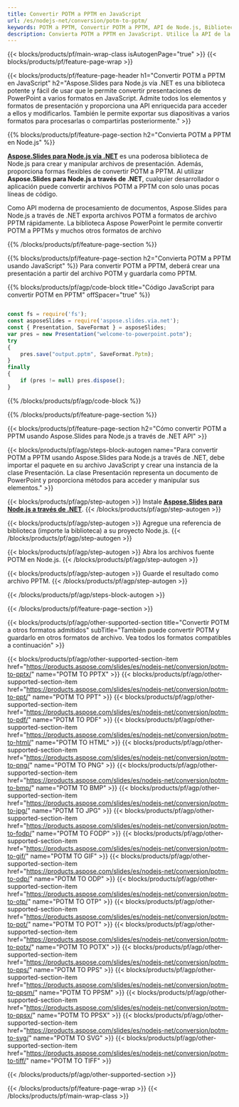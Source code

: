 ```yaml
---
title: Convertir POTM a PPTM en JavaScript
url: /es/nodejs-net/conversion/potm-to-pptm/
keywords: POTM a PPTM, Convertir POTM a PPTM, API de Node.js, Biblioteca JavaScript, POTM, PPTM
description: Convierta POTM a PPTM en JavaScript. Utilice la API de la biblioteca Node.js para convertir archivos POTM a PPTM
---
```


{{< blocks/products/pf/main-wrap-class isAutogenPage="true" >}}
{{< blocks/products/pf/feature-page-wrap >}}

{{< blocks/products/pf/feature-page-header h1="Convertir POTM a PPTM en JavaScript" h2="Aspose.Slides para Node.js vía .NET es una biblioteca potente y fácil de usar que le permite convertir presentaciones de PowerPoint a varios formatos en JavaScript. Admite todos los elementos y formatos de presentación y proporciona una API enriquecida para acceder a ellos y modificarlos. También le permite exportar sus diapositivas a varios formatos para procesarlas o compartirlas posteriormente." >}}

{{% blocks/products/pf/feature-page-section h2="Convierta POTM a PPTM en Node.js" %}}

[**Aspose.Slides para Node.js vía .NET**](https://products.aspose.com/slides/es/nodejs-net/) es una poderosa biblioteca de Node.js para crear y manipular archivos de presentación. Además, proporciona formas flexibles de convertir POTM a PPTM. Al utilizar **Aspose.Slides para Node.js a través de .NET**, cualquier desarrollador o aplicación puede convertir archivos POTM a PPTM con solo unas pocas líneas de código.

Como API moderna de procesamiento de documentos, Aspose.Slides para Node.js a través de .NET exporta archivos POTM a formatos de archivo PPTM rápidamente. La biblioteca Aspose PowerPoint le permite convertir POTM a PPTMs y muchos otros formatos de archivo

{{% /blocks/products/pf/feature-page-section %}}

{{% blocks/products/pf/feature-page-section  h2="Convierta POTM a PPTM usando JavaScript" %}}
Para convertir POTM a PPTM, deberá crear una presentación a partir del archivo POTM y guardarla como PPTM.

{{% blocks/products/pf/agp/code-block title="Código JavaScript para convertir POTM en PPTM" offSpacer="true" %}}

```javascript

const fs = require('fs');
const asposeSlides = require('aspose.slides.via.net');
const { Presentation, SaveFormat } = asposeSlides;
var pres = new Presentation("welcome-to-powerpoint.potm");
try
{
    pres.save("output.pptm", SaveFormat.Pptm);
}
finally
{
    if (pres != null) pres.dispose();
}
```


{{% /blocks/products/pf/agp/code-block %}}

{{% /blocks/products/pf/feature-page-section %}}

{{< blocks/products/pf/feature-page-section  h2="Cómo convertir POTM a PPTM usando Aspose.Slides para Node.js a través de .NET API" >}}

{{< blocks/products/pf/agp/steps-block-autogen name="Para convertir POTM a PPTM usando Aspose.Slides para Node.js a través de .NET, debe importar el paquete en su archivo JavaScript y crear una instancia de la clase Presentación. La clase Presentación representa un documento de PowerPoint y proporciona métodos para acceder y manipular sus elementos." >}}

{{< blocks/products/pf/agp/step-autogen >}}
Instale [**Aspose.Slides para Node.js a través de .NET**](https://products.aspose.com/slides/es/nodejs-net/).
{{< /blocks/products/pf/agp/step-autogen >}}

{{< blocks/products/pf/agp/step-autogen >}}
Agregue una referencia de biblioteca (importe la biblioteca) a su proyecto Node.js.
{{< /blocks/products/pf/agp/step-autogen >}}

{{< blocks/products/pf/agp/step-autogen >}}
Abra los archivos fuente POTM en Node.js.
{{< /blocks/products/pf/agp/step-autogen >}}

{{< blocks/products/pf/agp/step-autogen >}}
Guarde el resultado como archivo PPTM.
{{< /blocks/products/pf/agp/step-autogen >}}

{{< /blocks/products/pf/agp/steps-block-autogen >}}

{{< /blocks/products/pf/feature-page-section >}}

{{< blocks/products/pf/agp/other-supported-section title="Convertir POTM a otros formatos admitidos" subTitle="También puede convertir POTM y guardarlo en otros formatos de archivo. Vea todos los formatos compatibles a continuación" >}}

{{< blocks/products/pf/agp/other-supported-section-item href="https://products.aspose.com/slides/es/nodejs-net/conversion/potm-to-pptx/" name="POTM TO PPTX" >}}
{{< blocks/products/pf/agp/other-supported-section-item href="https://products.aspose.com/slides/es/nodejs-net/conversion/potm-to-ppt/" name="POTM TO PPT" >}}
{{< blocks/products/pf/agp/other-supported-section-item href="https://products.aspose.com/slides/es/nodejs-net/conversion/potm-to-pdf/" name="POTM TO PDF" >}}
{{< blocks/products/pf/agp/other-supported-section-item href="https://products.aspose.com/slides/es/nodejs-net/conversion/potm-to-html/" name="POTM TO HTML" >}}
{{< blocks/products/pf/agp/other-supported-section-item href="https://products.aspose.com/slides/es/nodejs-net/conversion/potm-to-png/" name="POTM TO PNG" >}}
{{< blocks/products/pf/agp/other-supported-section-item href="https://products.aspose.com/slides/es/nodejs-net/conversion/potm-to-bmp/" name="POTM TO BMP" >}}
{{< blocks/products/pf/agp/other-supported-section-item href="https://products.aspose.com/slides/es/nodejs-net/conversion/potm-to-jpg/" name="POTM TO JPG" >}}
{{< blocks/products/pf/agp/other-supported-section-item href="https://products.aspose.com/slides/es/nodejs-net/conversion/potm-to-fodp/" name="POTM TO FODP" >}}
{{< blocks/products/pf/agp/other-supported-section-item href="https://products.aspose.com/slides/es/nodejs-net/conversion/potm-to-gif/" name="POTM TO GIF" >}}
{{< blocks/products/pf/agp/other-supported-section-item href="https://products.aspose.com/slides/es/nodejs-net/conversion/potm-to-odp/" name="POTM TO ODP" >}}
{{< blocks/products/pf/agp/other-supported-section-item href="https://products.aspose.com/slides/es/nodejs-net/conversion/potm-to-otp/" name="POTM TO OTP" >}}
{{< blocks/products/pf/agp/other-supported-section-item href="https://products.aspose.com/slides/es/nodejs-net/conversion/potm-to-pot/" name="POTM TO POT" >}}
{{< blocks/products/pf/agp/other-supported-section-item href="https://products.aspose.com/slides/es/nodejs-net/conversion/potm-to-potx/" name="POTM TO POTX" >}}
{{< blocks/products/pf/agp/other-supported-section-item href="https://products.aspose.com/slides/es/nodejs-net/conversion/potm-to-pps/" name="POTM TO PPS" >}}
{{< blocks/products/pf/agp/other-supported-section-item href="https://products.aspose.com/slides/es/nodejs-net/conversion/potm-to-ppsm/" name="POTM TO PPSM" >}}
{{< blocks/products/pf/agp/other-supported-section-item href="https://products.aspose.com/slides/es/nodejs-net/conversion/potm-to-ppsx/" name="POTM TO PPSX" >}}
{{< blocks/products/pf/agp/other-supported-section-item href="https://products.aspose.com/slides/es/nodejs-net/conversion/potm-to-svg/" name="POTM TO SVG" >}}
{{< blocks/products/pf/agp/other-supported-section-item href="https://products.aspose.com/slides/es/nodejs-net/conversion/potm-to-tiff/" name="POTM TO TIFF" >}}


{{< /blocks/products/pf/agp/other-supported-section >}}

{{< /blocks/products/pf/feature-page-wrap >}}
{{< /blocks/products/pf/main-wrap-class >}}